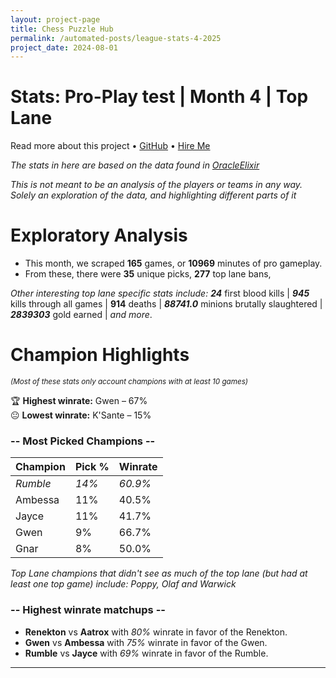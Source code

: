 ```yaml
---
layout: project-page
title: Chess Puzzle Hub
permalink: /automated-posts/league-stats-4-2025
project_date: 2024-08-01
---
```



# Stats: Pro-Play test | Month 4 | Top Lane

Read more about this project • [GitHub](https://github.com/Henrique-FB) • [Hire Me](https://henrique-fb.github.io/self-stuff/)

*The stats in here are based on the data found in [OracleElixir](https://oracleselixir.com/)* 

*This is not meant to be an analysis of the players or teams in any way. Solely an exploration of the data, and highlighting different parts of it*

# Exploratory Analysis

- This month, we scraped **165** games, or **10969** minutes of pro gameplay.
- From these, there were **35** unique picks, **277** top lane bans,  

*Other interesting top lane specific stats include:*
***24*** first blood kills | ***945*** kills through all games | **914** deaths | ***88741.0*** minions brutally slaughtered | ***2839303*** gold earned | *and more*.


# Champion Highlights 
<sup>*(Most of these stats only account champions with at least 10 games)*</sup>


🏆 **Highest winrate:** Gwen – 67%  
😐 **Lowest winrate:** K'Sante – 15%


### -- Most Picked Champions --
| Champion | Pick % | Winrate | 
|----------|--------|---------|
| *Rumble* | *14%*  | *60.9%* |
| Ambessa     | 11%    | 40.5%   |
| Jayce | 11%    | 41.7%   |
| Gwen     | 9%    | 66.7%   |
| Gnar | 8%    | 50.0%   |

*Top Lane champions that didn't see as much of the top lane (but had at least one top game) include: Poppy, Olaf and Warwick*



### -- Highest winrate matchups --
- **Renekton** vs **Aatrox** with *80%* winrate in favor of the Renekton.
- **Gwen** vs **Ambessa** with *75%* winrate in favor of the Gwen.
- **Rumble** vs **Jayce** with *69%* winrate in favor of the Rumble.

--- 